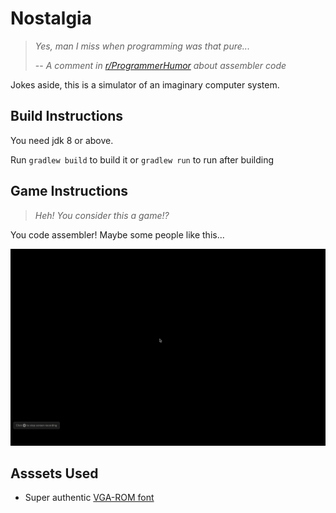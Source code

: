 # Nostalgia

> _Yes, man I miss when programming was that pure..._
>
> -- _A comment in [r/ProgrammerHumor](https://www.reddit.com/r/ProgrammerHumor/comments/eyczz4/optical_illusion/fgh3fel?utm_source=share&utm_medium=web2x) about assembler code_

Jokes aside, this is a simulator of an imaginary computer system.

## Build Instructions

You need jdk 8 or above.

Run `gradlew build` to build it or `gradlew run` to run after building

## Game Instructions

> _Heh! You consider this a game!?_

You code assembler! Maybe some people like this...

![Proof of Concept](./sample.gif)

## Asssets Used

* Super authentic [VGA-ROM font](https://github.com/spacerace/romfont)
